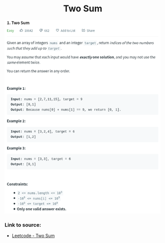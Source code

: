 <h1 align="center">Two Sum</h1>

![alt text](https://github.com/matthew01lokiet/Algorithmic-exercises/blob/main/z_description_images/Arrays/two_sum.png?raw=true)

### Link to source: 
- <a href="https://leetcode.com/problems/two-sum/">Leetcode - Two Sum</a>
